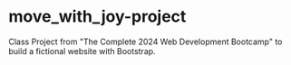 # move_with_joy-project
Class Project from "The Complete 2024 Web Development Bootcamp" to build a fictional website with Bootstrap.
